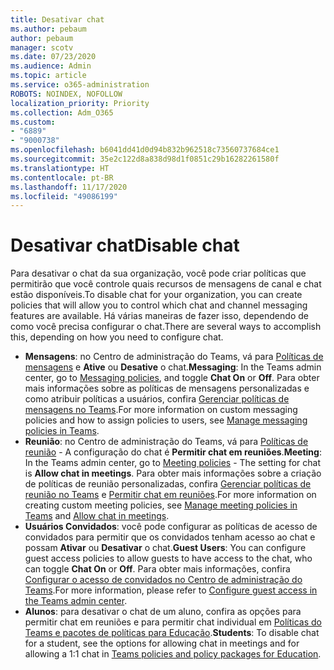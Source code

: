 ```yaml
---
title: Desativar chat
ms.author: pebaum
author: pebaum
manager: scotv
ms.date: 07/23/2020
ms.audience: Admin
ms.topic: article
ms.service: o365-administration
ROBOTS: NOINDEX, NOFOLLOW
localization_priority: Priority
ms.collection: Adm_O365
ms.custom:
- "6889"
- "9000738"
ms.openlocfilehash: b6041dd41d0d94b832b962518c73560737684ce1
ms.sourcegitcommit: 35e2c122d8a838d98d1f0851c29b16282261580f
ms.translationtype: HT
ms.contentlocale: pt-BR
ms.lasthandoff: 11/17/2020
ms.locfileid: "49086199"
---
```

# <a name="disable-chat"></a><span data-ttu-id="77987-102">Desativar chat</span><span class="sxs-lookup"><span data-stu-id="77987-102">Disable chat</span></span>

<span data-ttu-id="77987-103">Para desativar o chat da sua organização, você pode criar políticas que permitirão que você controle quais recursos de mensagens de canal e chat estão disponíveis.</span><span class="sxs-lookup"><span data-stu-id="77987-103">To disable chat for your organization, you can create policies that will allow you to control which chat and channel messaging features are available.</span></span> <span data-ttu-id="77987-104">Há várias maneiras de fazer isso, dependendo de como você precisa configurar o chat.</span><span class="sxs-lookup"><span data-stu-id="77987-104">There are several ways to accomplish this, depending on how you need to configure chat.</span></span>

- <span data-ttu-id="77987-105">**Mensagens**: no Centro de administração do Teams, vá para [Políticas de mensagens](https://admin.teams.microsoft.com/) e **Ative** ou **Desative** o chat.</span><span class="sxs-lookup"><span data-stu-id="77987-105">**Messaging**: In the Teams admin center,  go to [Messaging policies](https://admin.teams.microsoft.com/), and toggle **Chat On** or **Off**.</span></span> <span data-ttu-id="77987-106">Para obter mais informações sobre as políticas de mensagens personalizadas e como atribuir políticas a usuários, confira [Gerenciar políticas de mensagens no Teams](https://docs.microsoft.com/microsoftteams/messaging-policies-in-teams).</span><span class="sxs-lookup"><span data-stu-id="77987-106">For more information on custom messaging policies and how to assign policies to users, see [Manage messaging policies in Teams](https://docs.microsoft.com/microsoftteams/messaging-policies-in-teams).</span></span>
- <span data-ttu-id="77987-107">**Reunião**: no Centro de administração do Teams, vá para [Políticas de reunião](https://admin.teams.microsoft.com/) - A configuração do chat é **Permitir chat em reuniões**.</span><span class="sxs-lookup"><span data-stu-id="77987-107">**Meeting**: In the Teams admin center, go to [Meeting policies](https://admin.teams.microsoft.com/) - The setting for chat is **Allow chat in meetings**.</span></span> <span data-ttu-id="77987-108">Para obter mais informações sobre a criação de políticas de reunião personalizadas, confira [Gerenciar políticas de reunião no Teams](https://docs.microsoft.com/microsoftteams/meeting-policies-in-teams) e [Permitir chat em reuniões](https://docs.microsoft.com/microsoftteams/meeting-policies-in-teams#allow-chat-in-meetings).</span><span class="sxs-lookup"><span data-stu-id="77987-108">For more information on creating custom meeting policies, see [Manage meeting policies in Teams](https://docs.microsoft.com/microsoftteams/meeting-policies-in-teams) and [Allow chat in meetings](https://docs.microsoft.com/microsoftteams/meeting-policies-in-teams#allow-chat-in-meetings).</span></span>
- <span data-ttu-id="77987-109">**Usuários Convidados**: você pode configurar as políticas de acesso de convidados para permitir que os convidados tenham acesso ao chat e possam **Ativar** ou **Desativar** o chat.</span><span class="sxs-lookup"><span data-stu-id="77987-109">**Guest Users**: You can configure guest access policies to allow guests to have access to the chat, who can toggle **Chat On** or **Off**.</span></span> <span data-ttu-id="77987-110">Para obter mais informações, confira [Configurar o acesso de convidados no Centro de administração do Teams](https://docs.microsoft.com/microsoftteams/set-up-guests#configure-guest-access-in-the-teams-admin-center).</span><span class="sxs-lookup"><span data-stu-id="77987-110">For more information, please refer to [Configure guest access in the Teams admin center](https://docs.microsoft.com/microsoftteams/set-up-guests#configure-guest-access-in-the-teams-admin-center).</span></span>
- <span data-ttu-id="77987-111">**Alunos**: para desativar o chat de um aluno, confira as opções para permitir chat em reuniões e para permitir chat individual em [Políticas do Teams e pacotes de políticas para Educação](https://docs.microsoft.com/microsoftteams/policy-packages-edu).</span><span class="sxs-lookup"><span data-stu-id="77987-111">**Students**: To disable chat for a student, see the options for allowing chat in meetings and for allowing a 1:1 chat in [Teams policies and policy packages for Education](https://docs.microsoft.com/microsoftteams/policy-packages-edu).</span></span>





